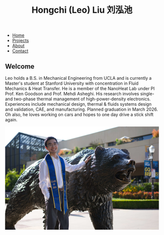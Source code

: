 <!DOCTYPE html>
<html lang="en">
<head>
  <meta charset="UTF-8" />
  <meta name="viewport" content="width=device-width, initial-scale=1" />
  <title>Home - Hongchi (Leo) Liu 刘泓池</title>
  <link rel="stylesheet" href="style.css" />
</head>
<body>
  <div id="app">
    <header>
      <h1>Hongchi (Leo) Liu 刘泓池</h1>
    </header>
    <nav>
      <ul>
        <li><a href="home.html">Home</a></li>
        <li><a href="projects.html">Projects</a></li>
        <li><a href="about.html">About</a></li>
        <li><a href="contact.html">Contact</a></li>
      </ul>
    </nav>
    <main>
      <section id="home">
        <h2>Welcome</h2>
        <p>Leo holds a B.S. in Mechanical Engineering from UCLA and is currently a Master's student at Stanford University with concentration in Fluid Mechanics & Heat Transfer. 
            He is a member of the NanoHeat Lab under PI Prof. Ken Goodson and Prof. Mehdi Asheghi. His research involves single- and two-phase thermal management 
            of high-power-density electronics. Experiences include mechanical design, thermal & fluids systems design and validation, CAE, and manufacturing. 
            Planned graduation in March 2026. Oh also, he loves working on cars and hopes to one day drive a stick shift again.</p>
        <img src="DSC01949.jpg" alt="Screenshot of project" class="main-photo" />
      </section>
    </main>
  </div>
</body>
</html>
